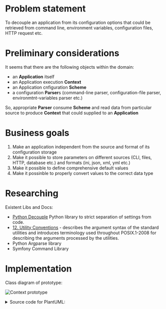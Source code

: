 Problem statement
=================

To decouple an application from its configuration options that could be retrieved from command line, environment variables, configuration files, HTTP request etc.

Preliminary considerations
==========================

It seems that there are the following objects within the domain:
- an **Application** itself
- an Application execution **Context**
- an Application cnfiguration **Scheme**
- a configuration **Parser**s (command-line parser, configuration-file parser, environmtnt-variables parser etc.)

So, appropriate **Parser** consume **Scheme** and read data from particular source to produce **Context** that could supplied to an **Application**

Business goals
==============

1. Make an application independent from the source and format of its configuration storage
1. Make it possible to store parameters on different sources (CLI, files, HTTP, database etc.) and formats (ini, json, xml, yml etc.)
1. Make it possible to define comprehensive default values
1. Make it possinble to properly convert values to the correct data type

Researching
===========

Existent Libs and Docs:
- [Python Decouple](https://pypi.python.org/pypi/python-decouple) Python library to strict separation of settings from code.
- [12. Utility Conventions](http://pubs.opengroup.org/onlinepubs/9699919799/basedefs/V1_chap12.html) - describes the argument syntax of the standard utilities and introduces terminology used throughout POSIX.1-2008 for describing the arguments processed by the utilities.
- Python Argparse library
- Symfony Command Library

Implementation
==============

Class diagram of prototype:

![Context prototype](http://www.plantuml.com/plantuml/png/VP1T2eCm48JVznHvir9pWnQ4_a2F4P9LGkCAoKPQREzUgzW_hM_BCFCnitbWvJbM3Ymn-a9f5BkwEo-yzxP1Vnhb5jObykgCrqmOB5HqBBQ2edCftAVfpvmoPYwN2Qq27oDfjZLrOXBOMogJ9n2qKo6Cj1QaPQm2IDEt6fZfOgK1SA3cnLXom_ngiRb9ETa4lyANxG-gjxphG8vakiS_0000)

<details>
<summary>Source code for PlantUML:</summary>
<p>

```
@startuml
interface ContextDriverInterface{
+get(key, default = null)
}
interface ContextInterface{
+add(key, default = null, castFunction = 'string')
}

class Context{
-items
-driver
+add()
+get(key, default = null)
}
class EnvContext{
+get(key, default = null)
}

ContextDriverInterface <|-- ContextInterface
ContextInterface <|-- Context
ContextDriverInterface<|-- EnvContext
@enduml
```

</p>
</details>
